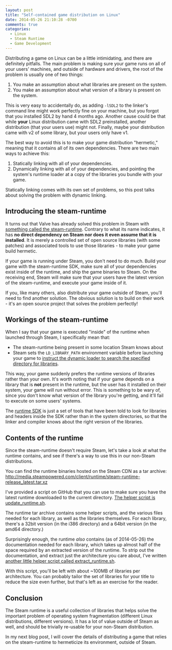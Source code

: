 ```yaml
---
layout: post
title: "Self-contained game distribution on Linux"
date: 2014-05-26 21:10:28 -0700
comments: true
categories:
  - Linux
  - Steam Runtime
  - Game Development
---
```


Distributing a game on Linux can be a little intimidating, and there are
definitely pitfalls. The main problem is making sure your game runs on
all of your users' machines, and outside of hardware and drivers, the
root of the problem is usually one of two things:

1. You make an assumption about what libraries are present on the system.
1. You make an assumption about what version of a library is present on the system.

This is very easy to accidentally do, as adding `-lSDL2` to the linker's
command line might work perfectly fine on your machine, but you forgot
that you installed SDL2 by hand 4 months ago. Another cause could be
that while **your** Linux distribution came with SDL2 preinstalled,
another distribution (that your users use) might not. Finally, maybe
your distribution came with v2 of some library, but your users only have
v1.

The best way to avoid this is to make your game distribution "hermetic,"
meaning that it contains all of its own dependencies. There are two main
ways to achieve this:

1. Statically linking with all of your dependencies.
1. Dynamically linking with all of your dependencies, and pointing the
   system's runtime loader at a copy of the libraries you bundle with
   your game.

Statically linking comes with its own set of problems, so this post
talks about solving the problem with dynamic linking.

## Introducing the steam-runtime

It turns out that Valve has already solved this problem in Steam with
[something called the steam-runtime][steam-runtime]. Contrary to what
its name indicates, it has **no direct dependency on Steam nor does it
even assume that it is installed**. It is merely a controlled set of
open source libraries (with some patches) and associated tools to use
those libraries - to make your game build hermetic.

<!-- more -->

If your game is running under Steam, you don't need to do much. Build
your game with the steam-runtime SDK, make sure all of your dependencies
exist inside of the runtime, and ship the game binaries to Steam. On the
receiving end, Steam will make sure that your users have the latest
version of the steam-runtime, and execute your game inside of it.

If you, like many others, also distribute your game outside of Steam,
you'll need to find another solution. The obvious solution is to build
on their work - it's an open source project that solves the problem
perfectly!

## Workings of the steam-runtime

When I say that your game is executed "inside" of the runtime when
launched through Steam, I specifically mean that:

* The steam-runtime being present in some location Steam knows about
* Steam sets the `LD_LIBRARY_PATH` environment variable before launching
  your game to [instruct the dynamic loader to search the specified
  directory for libraries][ld_library_path].

This way, your game suddenly prefers the runtime versions of libraries
rather than your own. It's worth noting that if your game depends on a
library that is **not** present in the runtime, but the user has it
installed on their system, your game will run without error. This is
something to be wary of, since you don't know what version of the
library you're getting, and it'll fail to execute on some users'
systems.

The [runtime SDK][steam-runtime] is just a set of tools that have been
told to look for libraries and headers inside the SDK rather than in the
system directories, so that the linker and compiler knows about the
right version of the libraries.

## Contents of the runtime

Since the steam-runtime doesn't require Steam, let's take a look at what
the runtime contains, and see if there's a way to use this in our
non-Steam distributions.

You can find the runtime binaries hosted on the Steam CDN as a tar
archive:
http://media.steampowered.com/client/runtime/steam-runtime-release_latest.tar.xz

I've provided a script on GitHub that you can use to make sure you have
the latest runtime downloaded to the current directory. [The helper
script is update_runtime.sh][update_runtime].

The runtime tar archive contains some helper scripts, and the various
files needed for each library, as well as the libraries themselves. For
each library, there's a 32bit version (in the i386 directory) and a
64bit version (in the amd64 directory.)

Surprisingly enough, the runtime *also* contains (as of 2014-05-26) the
documentation needed for each library, which takes up almost half of the
space required by an extracted version of the runtime. To strip out the
documentation, and extract just the architecture you care about, I've
written [another little helper script called
extract_runtime.sh][extract_runtime].

With this script, you'll be left with about ~100MB of libraries per
architecture. You can probably tailor the set of libraries for your
title to reduce the size even further, but that's left as an exercise
for the reader.

## Conclusion

The Steam runtime is a useful collection of libraries that helps solve
the important problem of operating system fragmentation (different Linux
distributions, different versions). It has a lot of value outside of
Steam as well, and should be trivially re-usable for your non-Steam
distribution.

In my next blog post, I will cover the details of distributing a game
that relies on the steam-runtime to hermeticize its environment, outside
of Steam.

[steam-runtime]: https://github.com/ValveSoftware/steam-runtime
[ld_library_path]: http://tldp.org/HOWTO/Program-Library-HOWTO/shared-libraries.html#AEN80
[extract_runtime]: https://github.com/jorgenpt/steam-runtime-helpers/blob/master/extract_runtime.sh
[update_runtime]: https://github.com/jorgenpt/steam-runtime-helpers/blob/master/update_runtime.sh
